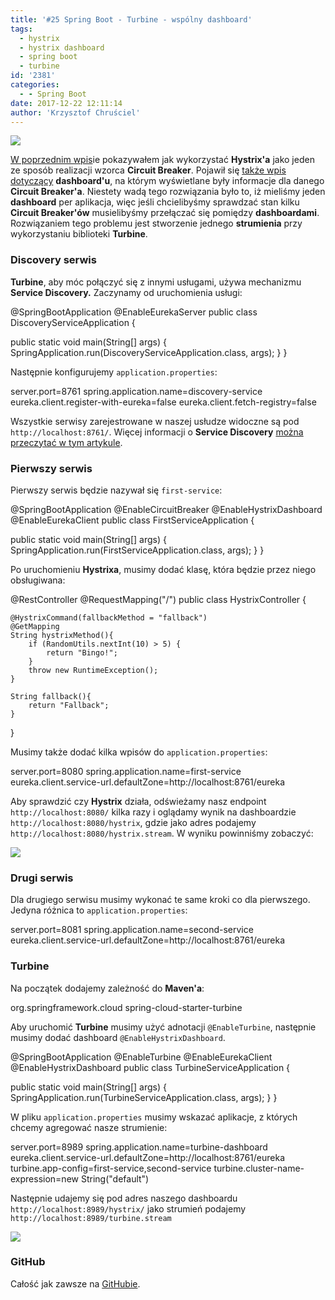 ```yaml
---
title: '#25 Spring Boot - Turbine - wspólny dashboard'
tags:
  - hystrix
  - hystrix dashboard
  - spring boot
  - turbine
id: '2381'
categories:
  - - Spring Boot
date: 2017-12-22 12:11:14
author: 'Krzysztof Chruściel'
---
```


![](http://codecouple.pl/wp-content/uploads/2017/02/springBootArt.png)

[W poprzednim wpis](http://codecouple.pl/2017/11/24/23-spring-boot-hystrix/)ie pokazywałem jak wykorzystać **Hystrix'a** jako jeden ze sposób realizacji wzorca **Circuit Breaker**. Pojawił się [także wpis dotyczący](http://codecouple.pl/2017/12/08/24-spring-boot-hystrix-dashboard/) **dashboard'u**, na którym wyświetlane były informacje dla danego **Circuit Breaker'a**. Niestety wadą tego rozwiązania było to, iż mieliśmy jeden **dashboard** per aplikacja, więc jeśli chcielibyśmy sprawdzać stan kilku **Circuit Breaker'ów** musielibyśmy przełączać się pomiędzy **dashboardami**. Rozwiązaniem tego problemu jest stworzenie jednego **strumienia** przy wykorzystaniu biblioteki **Turbine**.
<!-- more -->
### Discovery serwis

**Turbine**, aby móc połączyć się z innymi usługami, używa mechanizmu **Service Discovery.** Zaczynamy od uruchomienia usługi:

@SpringBootApplication
@EnableEurekaServer
public class DiscoveryServiceApplication {

   public static void main(String\[\] args) {
      SpringApplication.run(DiscoveryServiceApplication.class, args);
   }
}

Następnie konfigurujemy `application.properties`:

server.port=8761
spring.application.name=discovery-service
eureka.client.register-with-eureka=false
eureka.client.fetch-registry=false

Wszystkie serwisy zarejestrowane w naszej usłudze widoczne są pod `http://localhost:8761/`. Więcej informacji o **Service Discovery** [można przeczytać w tym artykule](http://codecouple.pl/2017/09/29/19-spring-boot-microservice-registration-and-discovery-eureka/).

### Pierwszy serwis

Pierwszy serwis będzie nazywał się `first-service`:

@SpringBootApplication
@EnableCircuitBreaker
@EnableHystrixDashboard
@EnableEurekaClient
public class FirstServiceApplication {

   public static void main(String\[\] args) {
      SpringApplication.run(FirstServiceApplication.class, args);
   }
}

Po uruchomieniu **Hystrixa**, musimy dodać klasę, która będzie przez niego obsługiwana:

@RestController
@RequestMapping("/")
public class HystrixController {

    @HystrixCommand(fallbackMethod = "fallback")
    @GetMapping
    String hystrixMethod(){
        if (RandomUtils.nextInt(10) > 5) {
            return "Bingo!";
        }
        throw new RuntimeException();
    }

    String fallback(){
        return "Fallback";
    }

}

Musimy także dodać kilka wpisów do `application.properties`:

server.port=8080
spring.application.name=first-service
eureka.client.service-url.defaultZone=http://localhost:8761/eureka

Aby sprawdzić czy **Hystrix** działa, odświeżamy nasz endpoint `http://localhost:8080/` kilka razy i oglądamy wynik na dashboardzie `http://localhost:8080/hystrix`, gdzie jako adres podajemy `http://localhost:8080/hystrix.stream`. W wyniku powinniśmy zobaczyć:

![](http://codecouple.pl/wp-content/uploads/2017/12/hystrixDashboard.png)

### Drugi serwis

Dla drugiego serwisu musimy wykonać te same kroki co dla pierwszego. Jedyna różnica to `application.properties`:

server.port=8081
spring.application.name=second-service
eureka.client.service-url.defaultZone=http://localhost:8761/eureka

### Turbine

Na początek dodajemy zależność do **Maven'a**:

<dependency>
   <groupId>org.springframework.cloud</groupId>
   <artifactId>spring-cloud-starter-turbine</artifactId>
</dependency>

Aby uruchomić **Turbine** musimy użyć adnotacji `@EnableTurbine`, następnie musimy dodać dashboard `@EnableHystrixDashboard`.

@SpringBootApplication
@EnableTurbine
@EnableEurekaClient
@EnableHystrixDashboard
public class TurbineServiceApplication {

   public static void main(String\[\] args) {
      SpringApplication.run(TurbineServiceApplication.class, args);
   }
}

W pliku `application.properties` musimy wskazać aplikacje, z których chcemy agregować nasze strumienie:

server.port=8989
spring.application.name=turbine-dashboard
eureka.client.service-url.defaultZone=http://localhost:8761/eureka
turbine.app-config=first-service,second-service
turbine.cluster-name-expression=new String("default")

Następnie udajemy się pod adres naszego dashboardu `http://localhost:8989/hystrix/` jako strumień podajemy `http://localhost:8989/turbine.stream`

![](http://codecouple.pl/wp-content/uploads/2018/01/turbine.png)

### GitHub

Całość jak zawsze na [GitHubie](https://github.com/kchrusciel/Spring-Boot-Examples/tree/master/spring-boot-hystrix-turbine-example).